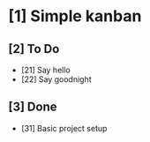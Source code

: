 # [1] Simple kanban

## [2] To Do

* [21] Say hello
* [22] Say goodnight

## [3] Done

* [31] Basic project setup
